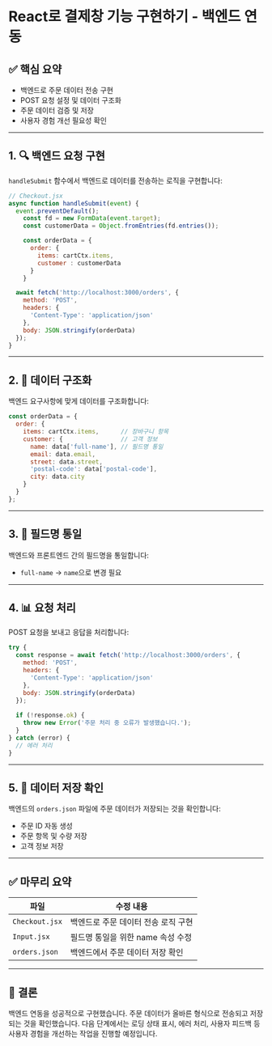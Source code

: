 # React로 결제창 기능 구현하기 - 백엔드 연동

## ✅ 핵심 요약
- 백엔드로 주문 데이터 전송 구현
- POST 요청 설정 및 데이터 구조화
- 주문 데이터 검증 및 저장
- 사용자 경험 개선 필요성 확인

---

## 1. 🔍 백엔드 요청 구현
`handleSubmit` 함수에서 백엔드로 데이터를 전송하는 로직을 구현합니다:

```jsx
// Checkout.jsx
async function handleSubmit(event) {
  event.preventDefault();
    const fd = new FormData(event.target);
    const customerData = Object.fromEntries(fd.entries());

    const orderData = {
      order: {
        items: cartCtx.items,
        customer : customerData
      }
    }

  await fetch('http://localhost:3000/orders', {
    method: 'POST',
    headers: {
      'Content-Type': 'application/json'
    },
    body: JSON.stringify(orderData)
  });
}
```

---

## 2. 📝 데이터 구조화
백엔드 요구사항에 맞게 데이터를 구조화합니다:

```jsx
const orderData = {
  order: {
    items: cartCtx.items,      // 장바구니 항목
    customer: {                // 고객 정보
      name: data['full-name'], // 필드명 통일
      email: data.email,
      street: data.street,
      'postal-code': data['postal-code'],
      city: data.city
    }
  }
};
```

---

## 3. 🔄 필드명 통일
백엔드와 프론트엔드 간의 필드명을 통일합니다:
- `full-name` → `name`으로 변경 필요

---

## 4. 📊 요청 처리
POST 요청을 보내고 응답을 처리합니다:

```jsx
try {
  const response = await fetch('http://localhost:3000/orders', {
    method: 'POST',
    headers: {
      'Content-Type': 'application/json'
    },
    body: JSON.stringify(orderData)
  });
  
  if (!response.ok) {
    throw new Error('주문 처리 중 오류가 발생했습니다.');
  }
} catch (error) {
  // 에러 처리
}
```

---

## 5. 🔗 데이터 저장 확인
백엔드의 `orders.json` 파일에 주문 데이터가 저장되는 것을 확인합니다:
- 주문 ID 자동 생성
- 주문 항목 및 수량 저장
- 고객 정보 저장

---

## ✅ 마무리 요약

| 파일 | 수정 내용 |
|------|-----------|
| `Checkout.jsx` | 백엔드로 주문 데이터 전송 로직 구현 |
| `Input.jsx` | 필드명 통일을 위한 name 속성 수정 |
| `orders.json` | 백엔드에서 주문 데이터 저장 확인 |

---

## 🎉 결론
백엔드 연동을 성공적으로 구현했습니다. 주문 데이터가 올바른 형식으로 전송되고 저장되는 것을 확인했습니다. 다음 단계에서는 로딩 상태 표시, 에러 처리, 사용자 피드백 등 사용자 경험을 개선하는 작업을 진행할 예정입니다.
